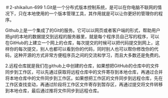 ﻿＃2-shikailun-699 1.Git是一个分布式版本控制系统，是可以在你电脑不联网的情况下，只在本地使用的一个版本管理工具，其作用就是可以让你更好的管理你的程序。Github上是一个集成了的Git的服务。它可以以网页或者客户端的形式，帮助用户把git的本地的数据提交到远程的服务器里，就是每个程序员自己写的程序，可以在GitHub的上建立一个网上的仓库，每次提交的时候可以把代码提交到网上，这样你的每次提交，别人也都可以看到你的代码，同时别人也可以帮你修改你的代码，这种开源的方式非常方便程序员之间的交流和学习，而且大多数还是免费的。2.远程仓库就是我们在github上中创建的仓库，如果想把GitHub的仓库中的文件同步到工作区，可以先通过获取将远程仓库中的文件寄存到本地仓库，再通过合并将本地仓库中的文件同步到工作区。如果想把工作区的文件同步到远程仓库，先在工作区查找变动，再通过阶段将工作区文件寄存到暂存区，再通过提交将文件转移到本地仓库，最后通过推将文件同步到远程仓库。